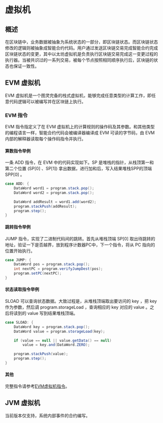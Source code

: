 # 虚拟机

## 概述

在区块链中，业务数据被抽象为系统状态的一部分，即区块链状态。而区块链状态修改的逻辑则被抽象成智能合约代码。用户通过发送区块链交易完成智能合约完成区块链状态的变更，其中以太坊虚拟机是负责执行区块链交易完成这一变更过程的执行器。当被共识过的一系列交易，被每个节点按照相同顺序执行后，区块链的状态也保证一致性。

## EVM 虚拟机

EVM 虚拟机是一个图灵完备的栈式虚拟机，能够完成任意类型的计算工作，即任意代码逻辑可以被编写并在区块链上执行。

### EVM 指令

EVM 指令指定义了在 EVM 虚拟机上的计算规则的操作码及其参数。和其他类型的编程语言一样，智能合约代码会被编译器编译成 EVM 可读的字节码，由 EVM 内部的解释器读取每个操作码指令并执行。

#### 算数指令举例

一条 ADD 指令，在 EVM 中的代码实现如下。SP 是堆栈的指针，从栈顶第一和第二个位置 (SP[0] 、SP[1]) 拿出数据，进行加和后，写入结果堆栈SPP的顶端 SPP[0] 。

```java
case ADD: {
    DataWord word1 = program.stack.pop();
    DataWord word2 = program.stack.pop();
 
    DataWord addResult = word1.add(word2);
    program.stackPush(addResult);
    program.step();
}
```

#### 跳转指令举例

JUMP 指令，实现了二进制代码间的跳转。首先从堆栈顶端 SP[0] 取出待跳转的地址，验证一下是否越界，放到程序计数器PC中，下一个指令，将从 PC 指向的位置开始执行。

```java
case JUMP: {
    DataWord pos = program.stack.pop();
    int nextPC = program.verifyJumpDest(pos);
    program.setPC(nextPC);
}
```

#### 状态读取指令举例

SLOAD 可以查询状态数据。大致过程是，从堆栈顶端取出要访问的 key ，把 key 作为参数，然后调 program.storageLoad ，查询相应的 key 对应的 value 。之后将读到的 value 写到结果堆栈顶端。

```java
case SLOAD: {
    DataWord key = program.stack.pop();
    DataWord value = program.storageLoad(key);
  
    if (value == null || value.getData() == null)
        value = key.and(DataWord.ZERO);
 
    program.stackPush(value);
    program.step();
}
```

#### 其他
完整指令请参考[EVM虚拟机指令](https://www.evm.codes/)。

## JVM 虚拟机
当前版本仅支持，系统内部事件的合约编写。